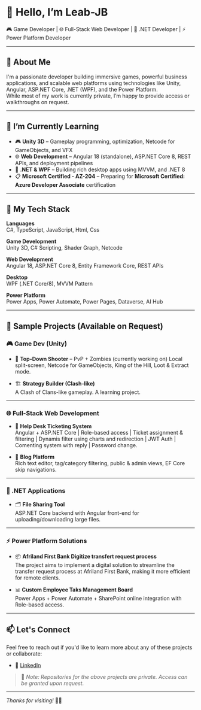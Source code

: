 # 👋 Hello, I’m Leab-JB

🎮 Game Developer | 🌐 Full-Stack Web Developer | 🧩 .NET Developer | ⚡ Power Platform Developer

---

## 🚀 About Me

I'm a passionate developer building immersive games, powerful business applications, and scalable web platforms using technologies like Unity, Angular, ASP.NET Core, .NET (WPF), and the Power Platform.  
While most of my work is currently private, I’m happy to provide access or walkthroughs on request.

---

## 🌱 I’m Currently Learning

- 🎮 **Unity 3D** – Gameplay programming, optimization, Netcode for GameObjects, and VFX
- 🌐 **Web Development** – Angular 18 (standalone), ASP.NET Core 8, REST APIs, and deployment pipelines
- 🧩 **.NET & WPF** – Building rich desktop apps using MVVM, and .NET 8
- 📋 **Microsoft Certified - AZ-204** – Preparing for **Microsoft Certified: Azure Developer Associate** certification

---

## 🧩 My Tech Stack

**Languages**  
C#, TypeScript, JavaScript, Html, Css

**Game Development**  
Unity 3D, C# Scripting, Shader Graph, Netcode

**Web Development**  
Angular 18, ASP.NET Core 8, Entity Framework Core, REST APIs

**Desktop**  
WPF (.NET Core/8), MVVM Pattern

**Power Platform**  
Power Apps, Power Automate, Power Pages, Dataverse, AI Hub

---

## 🧪 Sample Projects (Available on Request)

### 🎮 Game Dev (Unity)
- 🔫 **Top-Down Shooter** – PvP + Zombies (currently working on)
  Local split-screen, Netcode for GameObjects, King of the Hill, Loot & Extract mode.

- 🏗️ **Strategy Builder (Clash-like)**  
  A Clash of Clans-like gameplay. A learning project.

---

### 🌐 Full-Stack Web Development
- 🧾 **Help Desk Ticketing System**  
  Angular + ASP.NET Core | Role-based access | Ticket assignment & filtering | Dynamis filter using charts and redirection | JWT Auth | Comenting system with reply | Password change.

- 📝 **Blog Platform**  
  Rich text editor, tag/category filtering, public & admin views, EF Core skip navigations.

---

### 🧩 .NET Applications
- 🗂️ **File Sharing Tool**  
  ASP.NET Core backend with Angular front-end for uploading/downloading large files.

---

### ⚡ Power Platform Solutions
- 📦 **Afriland First Bank Digitize transfert request process**  
  The project aims to implement a digital solution to streamline the transfer request process at Afriland First Bank, making it more efficient for remote clients.
  
- 📊 **Custom Employee Taks Management Board**  
  Power Apps + Power Automate + SharePoint online integration with Role-based access.

---

## 📫 Let's Connect

Feel free to reach out if you'd like to learn more about any of these projects or collaborate:

- 🔗 [LinkedIn](https://www.linkedin.com/in/bakot-ndjock-emmanuel-james-ledoux-29020a286)
<!--- - 🌐 [Portfolio Website](https://yourwebsite.dev) *(if you have one)* 
- 📬 your.email@example.com --->

> 🚨 *Note: Repositories for the above projects are private. Access can be granted upon request.*

---

_Thanks for visiting!_ 👨‍💻

<!---
---
- 👀 I’m interested in ...
- 🌱 I’m currently learning ...
- 💞️ I’m looking to collaborate on ...
- 📫 How to reach me ...
- 😄 Pronouns: ...
- ⚡ Fun fact: ...
--->


<!---
Leab-JB/Leab-JB is a ✨ special ✨ repository because its `README.md` (this file) appears on your GitHub profile.
You can click the Preview link to take a look at your changes.
--->
